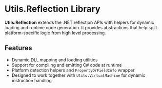 # Utils.Reflection Library

**Utils.Reflection** extends the .NET reflection APIs with helpers for dynamic loading and runtime code generation.
It provides abstractions that help split platform-specific logic from high level processing.

## Features

- Dynamic DLL mapping and loading utilities
- Support for compiling and emitting C# code at runtime
- Platform detection helpers and `PropertyOrFieldInfo` wrapper
- Designed to work together with `Utils.VirtualMachine` for dynamic instruction handling
